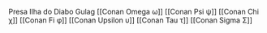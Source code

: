 Presa Ilha do Diabo Gulag
[[Conan Omega ω]]
[[Conan Psi ψ]]
[[Conan Chi χ]]
[[Conan Fi φ]]
[[Conan Upsilon υ]]
[[Conan Tau τ]]
[[Conan Sigma Σ]]